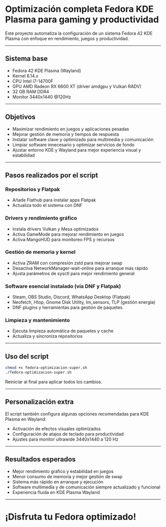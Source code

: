 
# Optimización completa Fedora KDE Plasma para gaming y productividad

Este proyecto automatiza la configuración de un sistema Fedora 42 KDE Plasma con enfoque en rendimiento, juegos y productividad.

---

## Sistema base

- Fedora 42 KDE Plasma (Wayland)
- Kernel 6.14.x
- CPU Intel i7-14700F
- GPU AMD Radeon RX 6600 XT (driver amdgpu y Vulkan RADV)
- 32 GB RAM DDR4
- Monitor 3440x1440 @120Hz

---

## Objetivos

- Maximizar rendimiento en juegos y aplicaciones pesadas
- Mejorar gestión de memoria y tiempos de respuesta
- Instalar software clave y optimizado para multimedia y comunicación
- Limpiar software innecesario y optimizar servicios de fondo
- Ajustar entorno KDE y Wayland para mejor experiencia visual y estabilidad

---

## Pasos realizados por el script

### Repositorios y Flatpak

- Añade Flathub para instalar apps Flatpak
- Actualiza todo el sistema con DNF

### Drivers y rendimiento gráfico

- Instala drivers Vulkan y Mesa optimizados
- Activa GameMode para mejorar rendimiento en juegos
- Activa MangoHUD para monitoreo FPS y recursos

### Gestión de memoria y kernel

- Activa ZRAM con compresión zstd para mejorar swap
- Desactiva NetworkManager-wait-online para arranque más rápido
- Ajusta parámetros de sysctl para mejor rendimiento general

### Software esencial instalado (vía DNF y Flatpak)

- Steam, OBS Studio, Discord, WhatsApp Desktop (Flatpak)
- Neofetch, Htop, Gnome Disk Utility, lm_sensors, TLP (gestión energía)
- DNF plugins y herramientas para gestión de paquetes

### Limpieza y mantenimiento

- Ejecuta limpieza automática de paquetes y cache
- Actualiza y sincroniza repositorios

---

## Uso del script

```bash
chmod +x fedora-optimizacion-super.sh
./fedora-optimizacion-super.sh
```

Reiniciar al final para aplicar todos los cambios.

---

## Personalización extra

El script también configura algunas opciones recomendadas para KDE Plasma en Wayland:

- Activación de efectos visuales optimizados
- Configuración de atajos de teclado para productividad
- Ajustes para monitor ultrawide 3440x1440 a 120 Hz

---

## Resultados esperados

- Mejor rendimiento gráfico y estabilidad en juegos
- Menor consumo de memoria y mejor gestión de swap
- Sistema más rápido en arranque y ejecución
- Software multimedia y de comunicación siempre actualizado y funcional
- Experiencia fluida en KDE Plasma Wayland

---

# ¡Disfruta tu Fedora optimizado!
